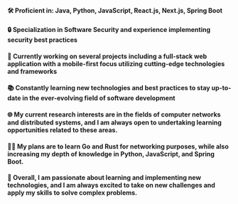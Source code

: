 #### 🛠 Proficient in: Java, Python, JavaScript, React.js, Next.js, Spring Boot
#### 🔒 Specialization in Software Security and experience implementing security best practices
#### 🚀 Currently working on several projects including a full-stack web application with a mobile-first focus utilizing cutting-edge technologies and frameworks
#### 📚 Constantly learning new technologies and best practices to stay up-to-date in the ever-evolving field of software development
#### 🌐 My current research interests are in the fields of computer networks and distributed systems, and I am always open to undertaking learning opportunities related to these areas.
#### 🧑‍💻 My plans are to learn Go and Rust for networking purposes, while also increasing my depth of knowledge in Python, JavaScript, and Spring Boot.
#### 🤩 Overall, I am passionate about learning and implementing new technologies, and I am always excited to take on new challenges and apply my skills to solve complex problems.
